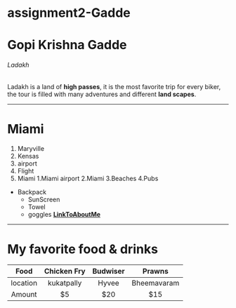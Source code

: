 # assignment2-Gadde
# Gopi Krishna Gadde
###### Ladakh

Ladakh is a land of **high passes**, it is the most favorite trip for every biker, the tour is filled with many adventures and different **land scapes**.
***
# Miami
1. Maryville
2. Kensas
  1. airport
  2. Flight
3. Miami
  1.Miami airport
  2.Miami
  3.Beaches
  4.Pubs
* Backpack  
    * SunScreen
    * Towel
    * goggles
**[LinkToAboutMe](AboutMe.md)** 
***
# My favorite food & drinks
|  Food  | Chicken Fry |  Budwiser | Prawns     |
|  :--:  | :-----:     | :-----:   | :---:      |
|location| kukatpally  | Hyvee     | Bheemavaram|
|Amount  | $5          | $20       | $15        |



